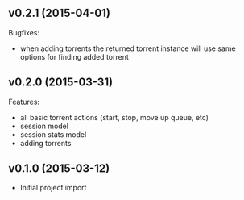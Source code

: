 ## v0.2.1 (2015-04-01)

Bugfixes:

- when adding torrents the returned torrent instance will use same options for finding added torrent

## v0.2.0 (2015-03-31)

Features:

- all basic torrent actions (start, stop, move up queue, etc)
- session model
- session stats model
- adding torrents

## v0.1.0 (2015-03-12)

- Initial project import